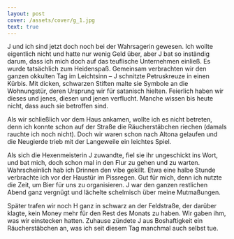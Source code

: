 ```yaml
---
layout: post
cover: /assets/cover/g_1.jpg
text: true
---
```

J und ich sind jetzt doch noch bei der Wahrsagerin gewesen. Ich wollte eigentlich nicht und hatte nur wenig Geld über, aber J bat so inständig darum, dass ich mich doch auf das teuflische Unternehmen einließ. Es wurde  tatsächlich zum Heidenspaß. Gemeinsam verbrachten wir den ganzen okkulten Tag im Leichtsinn – J schnitzte Petruskreuze in einen Kürbis. Mit dicken, schwarzen Stiften malte sie Symbole an die Wohnungstür, deren Ursprung wir für satanisch hielten. Feierlich haben wir dieses und jenes, diesen und jenen verflucht. Manche wissen bis heute nicht, dass auch sie betroffen sind.

Als wir schließlich vor dem Haus ankamen, wollte ich es nicht betreten, denn ich konnte schon auf der Straße die Räucherstäbchen riechen (damals rauchte ich noch nicht). Doch wir waren schon nach Altona gelaufen und die Neugierde trieb mit der Langeweile ein leichtes Spiel.

Als sich die Hexenmeisterin J zuwandte, fiel sie ihr ungeschickt ins Wort, und bat mich, doch schon mal in den Flur zu gehen und zu warten. Wahrscheinlich hab ich Drinnen den vibe gekillt. Etwa eine halbe Stunde verbrachte ich vor der Haustür im Pissregen. Gut für mich, denn ich nutzte die Zeit, um Bier für uns zu organisieren. J war den ganzen restlichen Abend ganz vergnügt und lächelte schelmisch über meine Mutmaßungen.

Später trafen wir noch H ganz in schwarz an der Feldstraße, der darüber klagte, kein Money mehr für den Rest des Monats zu haben. Wir gaben ihm, was wir einstecken hatten. Zuhause zündete J aus Boshaftigkeit ein Räucherstäbchen an, was ich seit diesem Tag manchmal auch selbst tue.